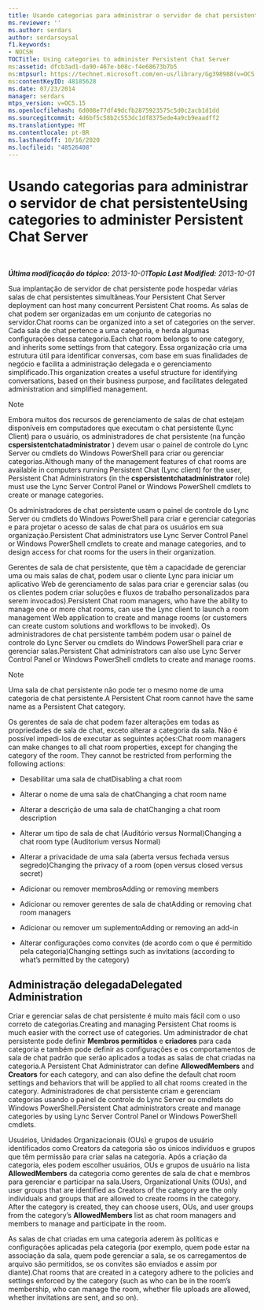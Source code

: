 ```yaml
---
title: Usando categorias para administrar o servidor de chat persistente
ms.reviewer: ''
ms.author: serdars
author: serdarsoysal
f1.keywords:
- NOCSH
TOCTitle: Using categories to administer Persistent Chat Server
ms:assetid: dfcb3ad1-da90-467e-b08c-f4e68673b7b5
ms:mtpsurl: https://technet.microsoft.com/en-us/library/Gg398988(v=OCS.15)
ms:contentKeyID: 48185628
ms.date: 07/23/2014
manager: serdars
mtps_version: v=OCS.15
ms.openlocfilehash: 6d008e77df49dcfb2875923575c5d0c2acb1d1dd
ms.sourcegitcommit: 4d6bf5c58b2c553dc1df8375ede4a9cb9eaadff2
ms.translationtype: MT
ms.contentlocale: pt-BR
ms.lasthandoff: 10/16/2020
ms.locfileid: "48526408"
---
```

# <a name="using-categories-to-administer-persistent-chat-server"></a><span data-ttu-id="2b108-102">Usando categorias para administrar o servidor de chat persistente</span><span class="sxs-lookup"><span data-stu-id="2b108-102">Using categories to administer Persistent Chat Server</span></span>

<div data-xmlns="http://www.w3.org/1999/xhtml">

<div class="topic" data-xmlns="http://www.w3.org/1999/xhtml" data-msxsl="urn:schemas-microsoft-com:xslt" data-cs="https://msdn.microsoft.com/">

<div data-asp="https://msdn2.microsoft.com/asp">



</div>

<div id="mainSection">

<div id="mainBody">

<span> </span>

<span data-ttu-id="2b108-103">_**Última modificação do tópico:** 2013-10-01_</span><span class="sxs-lookup"><span data-stu-id="2b108-103">_**Topic Last Modified:** 2013-10-01_</span></span>

<span data-ttu-id="2b108-104">Sua implantação de servidor de chat persistente pode hospedar várias salas de chat persistentes simultâneas.</span><span class="sxs-lookup"><span data-stu-id="2b108-104">Your Persistent Chat Server deployment can host many concurrent Persistent Chat rooms.</span></span> <span data-ttu-id="2b108-105">As salas de chat podem ser organizadas em um conjunto de categorias no servidor.</span><span class="sxs-lookup"><span data-stu-id="2b108-105">Chat rooms can be organized into a set of categories on the server.</span></span> <span data-ttu-id="2b108-106">Cada sala de chat pertence a uma categoria, e herda algumas configurações dessa categoria.</span><span class="sxs-lookup"><span data-stu-id="2b108-106">Each chat room belongs to one category, and inherits some settings from that category.</span></span> <span data-ttu-id="2b108-107">Essa organização cria uma estrutura útil para identificar conversas, com base em suas finalidades de negócio e facilita a administração delegada e o gerenciamento simplificado.</span><span class="sxs-lookup"><span data-stu-id="2b108-107">This organization creates a useful structure for identifying conversations, based on their business purpose, and facilitates delegated administration and simplified management.</span></span>

<div>


> [!NOTE]  
> <span data-ttu-id="2b108-108">Embora muitos dos recursos de gerenciamento de salas de chat estejam disponíveis em computadores que executam o chat persistente (Lync Client) para o usuário, os administradores de chat persistente (na função <STRONG>cspersistentchatadministrator</STRONG> ) devem usar o painel de controle do Lync Server ou cmdlets do Windows PowerShell para criar ou gerenciar categorias.</span><span class="sxs-lookup"><span data-stu-id="2b108-108">Although many of the management features of chat rooms are available in computers running Persistent Chat (Lync client) for the user, Persistent Chat Administrators (in the <STRONG>cspersistentchatadministrator</STRONG> role) must use the Lync Server Control Panel or Windows PowerShell cmdlets to create or manage categories.</span></span>



</div>

<span data-ttu-id="2b108-109">Os administradores de chat persistente usam o painel de controle do Lync Server ou cmdlets do Windows PowerShell para criar e gerenciar categorias e para projetar o acesso de salas de chat para os usuários em sua organização.</span><span class="sxs-lookup"><span data-stu-id="2b108-109">Persistent Chat administrators use Lync Server Control Panel or Windows PowerShell cmdlets to create and manage categories, and to design access for chat rooms for the users in their organization.</span></span>

<span data-ttu-id="2b108-110">Gerentes de sala de chat persistente, que têm a capacidade de gerenciar uma ou mais salas de chat, podem usar o cliente Lync para iniciar um aplicativo Web de gerenciamento de salas para criar e gerenciar salas (ou os clientes podem criar soluções e fluxos de trabalho personalizados para serem invocados).</span><span class="sxs-lookup"><span data-stu-id="2b108-110">Persistent Chat room managers, who have the ability to manage one or more chat rooms, can use the Lync client to launch a room management Web application to create and manage rooms (or customers can create custom solutions and workflows to be invoked).</span></span> <span data-ttu-id="2b108-111">Os administradores de chat persistente também podem usar o painel de controle do Lync Server ou cmdlets do Windows PowerShell para criar e gerenciar salas.</span><span class="sxs-lookup"><span data-stu-id="2b108-111">Persistent Chat administrators can also use Lync Server Control Panel or Windows PowerShell cmdlets to create and manage rooms.</span></span>

<div>


> [!NOTE]  
> <span data-ttu-id="2b108-112">Uma sala de chat persistente não pode ter o mesmo nome de uma categoria de chat persistente.</span><span class="sxs-lookup"><span data-stu-id="2b108-112">A Persistent Chat room cannot have the same name as a Persistent Chat category.</span></span>



</div>

<span data-ttu-id="2b108-p103">Os gerentes de sala de chat podem fazer alterações em todas as propriedades de sala de chat, exceto alterar a categoria da sala. Não é possível impedi-los de executar as seguintes ações:</span><span class="sxs-lookup"><span data-stu-id="2b108-p103">Chat room managers can make changes to all chat room properties, except for changing the category of the room. They cannot be restricted from performing the following actions:</span></span>

  - <span data-ttu-id="2b108-115">Desabilitar uma sala de chat</span><span class="sxs-lookup"><span data-stu-id="2b108-115">Disabling a chat room</span></span>

  - <span data-ttu-id="2b108-116">Alterar o nome de uma sala de chat</span><span class="sxs-lookup"><span data-stu-id="2b108-116">Changing a chat room name</span></span>

  - <span data-ttu-id="2b108-117">Alterar a descrição de uma sala de chat</span><span class="sxs-lookup"><span data-stu-id="2b108-117">Changing a chat room description</span></span>

  - <span data-ttu-id="2b108-118">Alterar um tipo de sala de chat (Auditório versus Normal)</span><span class="sxs-lookup"><span data-stu-id="2b108-118">Changing a chat room type (Auditorium versus Normal)</span></span>

  - <span data-ttu-id="2b108-119">Alterar a privacidade de uma sala (aberta versus fechada versus segredo)</span><span class="sxs-lookup"><span data-stu-id="2b108-119">Changing the privacy of a room (open versus closed versus secret)</span></span>

  - <span data-ttu-id="2b108-120">Adicionar ou remover membros</span><span class="sxs-lookup"><span data-stu-id="2b108-120">Adding or removing members</span></span>

  - <span data-ttu-id="2b108-121">Adicionar ou remover gerentes de sala de chat</span><span class="sxs-lookup"><span data-stu-id="2b108-121">Adding or removing chat room managers</span></span>

  - <span data-ttu-id="2b108-122">Adicionar ou remover um suplemento</span><span class="sxs-lookup"><span data-stu-id="2b108-122">Adding or removing an add-in</span></span>

  - <span data-ttu-id="2b108-123">Alterar configurações como convites (de acordo com o que é permitido pela categoria)</span><span class="sxs-lookup"><span data-stu-id="2b108-123">Changing settings such as invitations (according to what’s permitted by the category)</span></span>

<div>

## <a name="delegated-administration"></a><span data-ttu-id="2b108-124">Administração delegada</span><span class="sxs-lookup"><span data-stu-id="2b108-124">Delegated Administration</span></span>

<span data-ttu-id="2b108-125">Criar e gerenciar salas de chat persistente é muito mais fácil com o uso correto de categorias.</span><span class="sxs-lookup"><span data-stu-id="2b108-125">Creating and managing Persistent Chat rooms is much easier with the correct use of categories.</span></span> <span data-ttu-id="2b108-126">Um administrador de chat persistente pode definir **Membros permitidos** e **criadores** para cada categoria e também pode definir as configurações e os comportamentos de sala de chat padrão que serão aplicados a todas as salas de chat criadas na categoria.</span><span class="sxs-lookup"><span data-stu-id="2b108-126">A Persistent Chat Administrator can define **AllowedMembers** and **Creators** for each category, and can also define the default chat room settings and behaviors that will be applied to all chat rooms created in the category.</span></span> <span data-ttu-id="2b108-127">Administradores de chat persistente criam e gerenciam categorias usando o painel de controle do Lync Server ou cmdlets do Windows PowerShell.</span><span class="sxs-lookup"><span data-stu-id="2b108-127">Persistent Chat administrators create and manage categories by using Lync Server Control Panel or Windows PowerShell cmdlets.</span></span>

<span data-ttu-id="2b108-p105">Usuários, Unidades Organizacionais (OUs) e grupos de usuário identificados como Creators da categoria são os únicos indivíduos e grupos que têm permissão para criar salas na categoria. Após a criação da categoria, eles podem escolher usuários, OUs e grupos de usuário na lista **AllowedMembers** da categoria como gerentes de sala de chat e membros para gerenciar e participar na sala.</span><span class="sxs-lookup"><span data-stu-id="2b108-p105">Users, Organizational Units (OUs), and user groups that are identified as Creators of the category are the only individuals and groups that are allowed to create rooms in the category. After the category is created, they can choose users, OUs, and user groups from the category’s **AllowedMembers** list as chat room managers and members to manage and participate in the room.</span></span>

<span data-ttu-id="2b108-130">As salas de chat criadas em uma categoria aderem às políticas e configurações aplicadas pela categoria (por exemplo, quem pode estar na associação da sala, quem pode gerenciar a sala, se os carregamentos de arquivo são permitidos, se os convites são enviados e assim por diante).</span><span class="sxs-lookup"><span data-stu-id="2b108-130">Chat rooms that are created in a category adhere to the policies and settings enforced by the category (such as who can be in the room’s membership, who can manage the room, whether file uploads are allowed, whether invitations are sent, and so on).</span></span>

</div>

</div>

<span> </span>

</div>

</div>

</div>

